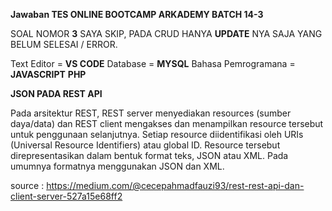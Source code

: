 **Jawaban TES ONLINE BOOTCAMP ARKADEMY BATCH 14-3**

SOAL NOMOR **3** SAYA SKIP,
PADA CRUD HANYA **UPDATE** NYA SAJA YANG BELUM SELESAI / ERROR.

Text Editor = **VS CODE**
Database = **MYSQL**
Bahasa Pemrogramana = **JAVASCRIPT** **PHP**

**JSON PADA REST API**

Pada arsitektur REST, REST server menyediakan resources (sumber daya/data) dan REST client mengakses dan menampilkan resource tersebut untuk penggunaan selanjutnya. Setiap resource diidentifikasi oleh URIs (Universal Resource Identifiers) atau global ID. Resource tersebut direpresentasikan dalam bentuk format teks, JSON atau XML. Pada umumnya formatnya menggunakan JSON dan XML.

source : https://medium.com/@cecepahmadfauzi93/rest-rest-api-dan-client-server-527a15e68ff2
